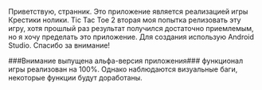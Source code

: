 Приветствую, странник. Это приложение является реализацией игры Крестики нолики. Tic Tac Toe 2 вторая моя попытка релизовать эту игру, хотя прошлый раз результат получился достаточно приемлемым, но я хочу пределать это приложение. Для создания использую Android Studio. Спасибо за внимание!


###Внимание выпущена альфа-версия приложения###
функционал игры реализован на 100%. Однако наблюдаются визуальные баги, некоторые функции будут доработаны. 